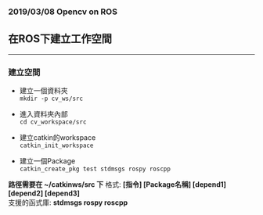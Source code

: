 ### 2019/03/08 Opencv on ROS

## 在ROS下建立工作空間
***

### 建立空間
* 建立一個資料夾  
`mkdir -p cv_ws/src`

* 進入資料夾內部  
`cd cv_workspace/src`

* 建立catkin的workspace  
`catkin_init_workspace`

* 建立一個Package  
`catkin_create_pkg test stdmsgs rospy roscpp`


**路徑需要在 ~/catkinws/src 下** 
格式: **[指令] [Package名稱] [depend1] [depend2] [depend3]**  
支援的函式庫: **stdmsgs rospy roscpp**



